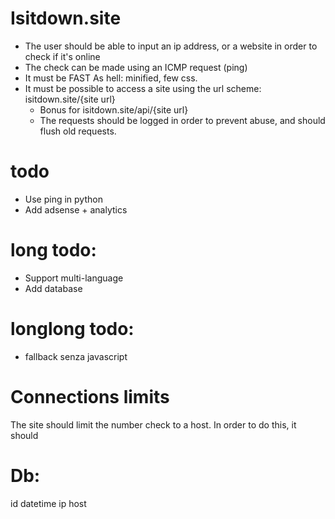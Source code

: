 # Isitdown.site
 * The user should be able to input an ip address, or a website in order to check if it's online
  * The check can be made using an ICMP request (ping)
 * It must be FAST As hell: minified, few css.
 * It must be possible to access a site using the url scheme: isitdown.site/{site url}
   * Bonus for isitdown.site/api/{site url}
   * The requests should be logged in order to prevent abuse, and should flush old requests.

# todo
 * Use ping in python
 * Add adsense + analytics

# long todo:
 * Support multi-language
 * Add database

# longlong todo:
 * fallback senza javascript

# Connections limits
The site should limit the number check to a host. In order to do this, it should


# Db:

id datetime ip host
